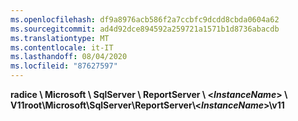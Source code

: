 ```yaml
---
ms.openlocfilehash: df9a8976acb586f2a7ccbfc9dcdd8cbda0604a62
ms.sourcegitcommit: ad4d92dce894592a259721a1571b1d8736abacdb
ms.translationtype: MT
ms.contentlocale: it-IT
ms.lasthandoff: 08/04/2020
ms.locfileid: "87627597"
---
```

<span data-ttu-id="8d083-101">**radice \\ Microsoft \\ SqlServer \\ ReportServer \\ \<*InstanceName*\> \\ V11**</span><span class="sxs-lookup"><span data-stu-id="8d083-101">**root\\Microsoft\\SqlServer\\ReportServer\\\<*InstanceName*\>\\v11**</span></span>
